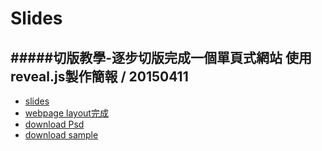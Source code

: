# Slides
#####切版教學-逐步切版完成一個單頁式網站
使用reveal.js製作簡報 / 20150411
--
  - [slides](http://alicewei.github.io/slides_20150411/)
  - [webpage layout完成](http://alicewei.github.io/web_fullPage_tutorial/)
  - [download Psd](http://goo.gl/FX5rWa)
  - [download sample](http://goo.gl/n1q5Uv)
